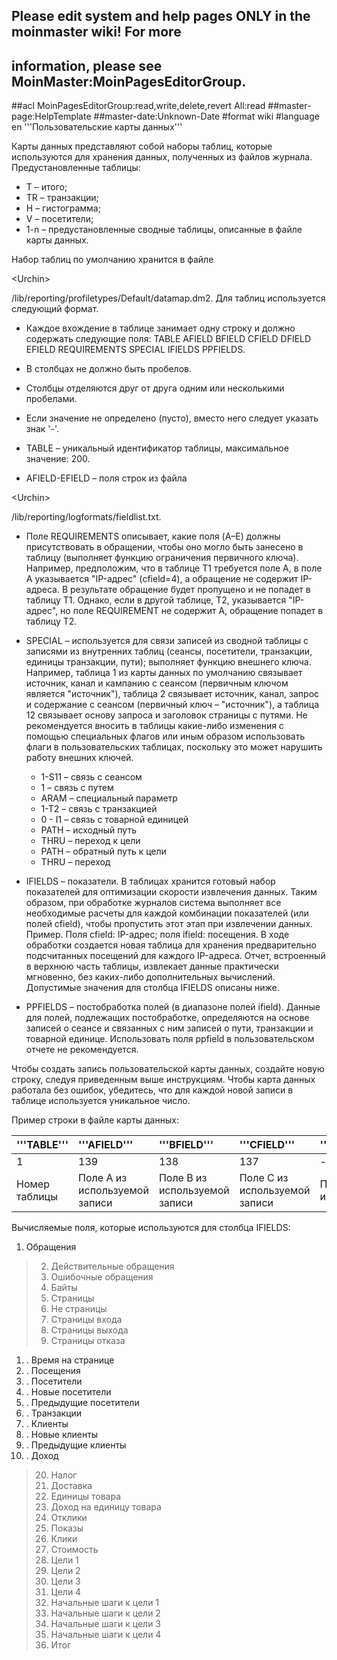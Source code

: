 ## Please edit system and help pages ONLY in the moinmaster wiki! For more
## information, please see MoinMaster:MoinPagesEditorGroup.
##acl MoinPagesEditorGroup:read,write,delete,revert All:read
##master-page:HelpTemplate
##master-date:Unknown-Date
#format wiki
#language en
'''Пользовательские карты данных'''

Карты данных представляют собой наборы таблиц, которые используются для хранения данных, полученных из файлов журнала. Предустановленные таблицы:

  * T – итого;
  * TR – транзакции;
  * H – гистограмма;
  * V – посетители;
  * 1-n – предустановленные сводные таблицы, описанные в файле карты данных.


Набор таблиц по умолчанию хранится в файле 

&lt;Urchin&gt;

/lib/reporting/profiletypes/Default/datamap.dm2.  Для таблиц используется следующий формат.
  * Каждое вхождение в таблице занимает одну строку и должно содержать следующие поля: TABLE AFIELD BFIELD CFIELD DFIELD EFIELD REQUIREMENTS SPECIAL IFIELDS PPFIELDS.
  * В столбцах не должно быть пробелов.
  * Столбцы отделяются друг от друга одним или несколькими пробелами.
  * Если значение не определено (пусто), вместо него следует указать знак '-'.

  * TABLE – уникальный идентификатор таблицы, максимальное значение: 200.
  * AFIELD-EFIELD – поля строк из файла 

&lt;Urchin&gt;

/lib/reporting/logformats/fieldlist.txt.
  * Поле REQUIREMENTS описывает, какие поля (A–E) должны присутствовать в обращении, чтобы оно могло быть занесено в таблицу (выполняет функцию ограничения первичного ключа).
Например, предположим, что в таблице T1 требуется поле A, в поле A указывается "IP-адрес" (cfield=4), а обращение не содержит IP-адреса. В результате обращение будет пропущено и не попадет в таблицу T1. Однако, если в другой таблице, T2, указывается "IP-адрес", но поле REQUIREMENT не содержит A, обращение попадет в таблицу T2.
  * SPECIAL – используется для связи записей из сводной таблицы с записями из внутренних таблиц (сеансы, посетители, транзакции, единицы транзакции, пути); выполняет функцию внешнего ключа. Например, таблица 1 из карты данных по умолчанию связывает источник, канал и кампанию с сеансом (первичным ключом является "источник"), таблица 2 связывает источник, канал, запрос и содержание с сеансом (первичный ключ – "источник"), а таблица 12 связывает основу запроса и заголовок страницы с путями. Не рекомендуется вносить в таблицы какие-либо изменения с помощью специальных флагов или иным образом использовать флаги в пользовательских таблицах, поскольку это может нарушить работу внешних ключей.
    * 1-S11 – связь с сеансом
    * 1 – связь с путем
    * ARAM – специальный параметр
    * 1-T2 – связь с транзакцией
    * 0 - I1 – связь с товарной единицей
    * PATH – исходный путь
    * THRU – переход к цели
    * PATH – обратный путь к цели
    * THRU – переход

  * IFIELDS – показатели. В таблицах хранится готовый набор показателей для оптимизации скорости извлечения данных. Таким образом, при обработке журналов система выполняет все необходимые расчеты для каждой комбинации показателей (или полей cfield), чтобы пропустить этот этап при извлечении данных. Пример. Поля cfield: IP-адрес; поля ifield: посещения. В ходе обработки создается новая таблица для хранения предварительно подсчитанных посещений для каждого IP-адреса. Отчет, встроенный в верхнюю часть таблицы, извлекает данные практически мгновенно, без каких-либо дополнительных вычислений. Допустимые значения для столбца IFIELDS описаны ниже.

  * PPFIELDS – постобработка полей (в диапазоне полей ifield). Данные для полей, подлежащих постобработке, определяются на основе записей о сеансе и связанных с ним записей о пути, транзакции и товарной единице. Использовать поля ppfield в пользовательском отчете не рекомендуется.


Чтобы создать запись пользовательской карты данных, создайте новую строку, следуя приведенным выше инструкциям.  Чтобы карта данных работала без ошибок, убедитесь, что для каждой новой записи в таблице используется уникальное число.

Пример строки в файле карты данных:

|'''TABLE''' | '''AFIELD''' | '''BFIELD''' | '''CFIELD''' | '''DFIELD''' | '''EFIELD''' | '''REQUIREMENTS''' | '''SPECIAL''' | '''IFIELDS''' | '''PPFIELDS'''|
|:-----------|:-------------|:-------------|:-------------|:-------------|:-------------|:-------------------|:--------------|:--------------|:--------------|
|1           | 139          | 138          | 137          | -            | -            | A                  | S1            |5,11,15,19,24,25,26,27,28,29,30,31 | -             |
|Номер таблицы | Поле A из используемой записи | Поле B из используемой записи |Поле C из используемой записи |Поле D не используется | Поле E не используется | Только поле A должно содержать данные | Связь с сеансом 1 | Вычисляемые поля |Полей для постобработки нет|



Вычисляемые поля, которые используются для столбца IFIELDS:
  1. Обращения
> 2. Действительные обращения
> 3. Ошибочные обращения
> 4. Байты
> 5. Страницы
> 6. Не страницы
> 7. Страницы входа
> 8. Страницы выхода
> 9. Страницы отказа
  1. . Время на странице
  1. . Посещения
  1. . Посетители
  1. . Новые посетители
  1. . Предыдущие посетители
  1. . Транзакции
  1. . Клиенты
  1. . Новые клиенты
  1. . Предыдущие клиенты
  1. . Доход
> 20. Налог
> 21. Доставка
> 22. Единицы товара
> 23. Доход на единицу товара
> 24. Отклики
> 25. Показы
> 26. Клики
> 27. Стоимость
> 28. Цели 1
> 29. Цели 2
> 30. Цели 3
> 31. Цели 4
> 32. Начальные шаги к цели 1
> 33. Начальные шаги к цели 2
> 34. Начальные шаги к цели 3
> 35. Начальные шаги к цели 4
> 36. Итог